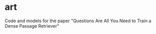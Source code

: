 # art
Code and models for the paper "Questions Are All You Need to Train a Dense Passage Retriever"
